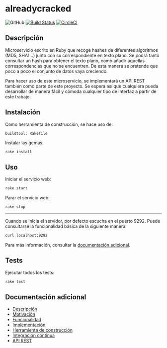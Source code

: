 # alreadycracked
![GitHub](https://img.shields.io/github/license/AlvaroGarciaJaen/alreadycracked)
[![Build Status](https://travis-ci.com/AlvaroGarciaJaen/alreadycracked.svg?branch=master)](https://travis-ci.com/AlvaroGarciaJaen/alreadycracked)
[![CircleCI](https://circleci.com/gh/AlvaroGarciaJaen/alreadycracked.svg?style=svg)](https://circleci.com/gh/AlvaroGarciaJaen/alreadycracked)

## Descripción
Microservicio escrito en Ruby que recoge hashes de diferentes
algoritmos (MD5, SHA1...) junto con su correspondiente en texto plano. Se podrá
tanto consultar un hash para obtener el texto plano, como añadir aquellas
correspondencias que no se encuentren. De esta manera se pretende que poco a
poco el conjunto de datos vaya creciendo.

Para hacer uso de este microservicio, se implementará un API REST también como
parte de este proyecto. Se espera así que cualquiera pueda desarrollar de manera
fácil y cómoda cualquier tipo de interfaz a partir de este trabajo.

## Instalación
Como herramienta de construcción, se hace uso de:
```
buildtool: Rakefile
```

Instalar las gemas:
```bash
rake install
```

## Uso
Iniciar el servicio web:
```bash
rake start
```

Parar el servicio web:
```bash
rake stop
```

---

Cuando se inicia el servidor, por defecto escucha en el puerto 9292. Puede
consultarse la funcionalidad básica de la siguiente manera:
```bash
curl localhost:9292
```

Para más información, consultar la [documentación
adicional](https://alvaro.network/alreadycracked/#api-rest).

## Tests
Ejecutar todos los tests:
```bash
rake test
```

## Documentación adicional
-   [Descripción](https://alvaro.network/alreadycracked/#descripción)
-   [Motivación](https://alvaro.network/alreadycracked/#motivación)
-   [Funcionalidad](https://alvaro.network/alreadycracked/#funcionalidad)
-   [Implementación](https://alvaro.network/alreadycracked/#implementación)
-   [Herramienta de construcción](https://alvaro.network/alreadycracked/#herramienta-de-construcción)
-   [Integración continua](https://alvaro.network/alreadycracked/#integración-continua)
-   [API REST](https://alvaro.network/alreadycracked/#api-rest)
